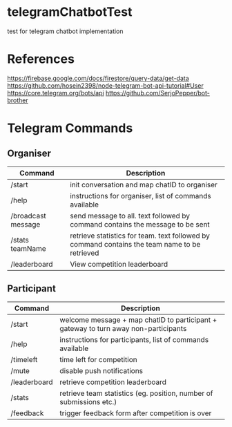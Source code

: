# telegramChatbotTest
test for telegram chatbot implementation

# References
https://firebase.google.com/docs/firestore/query-data/get-data
https://github.com/hosein2398/node-telegram-bot-api-tutorial#User
https://core.telegram.org/bots/api
https://github.com/SerjoPepper/bot-brother

# Telegram Commands
## Organiser

| Command  | Description |
| ------------- | ------------- |
| /start | init conversation and map chatID to organiser  |
| /help  | instructions for organiser, list of commands available  |
| /broadcast message  | send message to all. text followed by command contains the message to be sent  |
| /stats teamName  | retrieve statistics for team. text followed by command contains the team name to be retrieved  |
| /leaderboard  | View competition leaderboard  |

## Participant

| Command  | Description |
| ------------- | ------------- |
| /start  | welcome message + map chatID to participant + gateway to turn away non-participants  |
| /help  | instructions for participants, list of commands available  |
| /timeleft  | time left for competition  |
| /mute  | disable push notifications  |
| /leaderboard  | retrieve competition leaderboard  |
| /stats  | retrieve team statistics (eg. position, number of submissions etc.)  |
| /feedback  | trigger feedback form after competition is over  |
